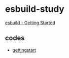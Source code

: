 # esbuild-study

[esbuild \- Getting Started](https://esbuild.github.io/getting-started/#build-scripts)

## codes

- [gettingstart](./gettingstart)
